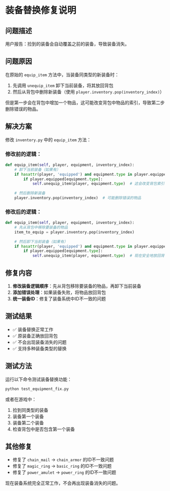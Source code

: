 # 装备替换修复说明

## 问题描述
用户报告：捡到的装备会自动覆盖之前的装备，导致装备消失。

## 问题原因
在原始的 `equip_item` 方法中，当装备同类型的新装备时：
1. 先调用 `unequip_item` 卸下当前装备，将其放回背包
2. 然后从背包中删除新装备（使用 `player.inventory.pop(inventory_index)`）

但是第一步会在背包中增加一个物品，这可能改变背包中物品的索引，导致第二步删除错误的物品。

## 解决方案
修改 `inventory.py` 中的 `equip_item` 方法：

### 修改前的逻辑：
```python
def equip_item(self, player, equipment, inventory_index):
    # 卸下当前装备（如果有）
    if hasattr(player, 'equipped') and equipment.type in player.equipped:
        if player.equipped[equipment.type]:
            self.unequip_item(player, equipment.type)  # 这会改变背包索引
    
    # 然后删除新装备
    player.inventory.pop(inventory_index)  # 可能删除错误的物品
```

### 修改后的逻辑：
```python
def equip_item(self, player, equipment, inventory_index):
    # 先从背包中移除要装备的物品
    item_to_equip = player.inventory.pop(inventory_index)
    
    # 然后卸下当前装备（如果有）
    if hasattr(player, 'equipped') and equipment.type in player.equipped:
        if player.equipped[equipment.type]:
            self.unequip_item(player, equipment.type)  # 现在安全地放回背包
```

## 修复内容
1. **修改装备逻辑顺序**：先从背包移除要装备的物品，再卸下当前装备
2. **添加错误处理**：如果装备失败，将物品放回背包
3. **统一装备ID**：修复了装备系统中ID不一致的问题

## 测试结果
- ✅ 装备替换正常工作
- ✅ 原装备正确放回背包
- ✅ 不会出现装备消失的问题
- ✅ 支持多种装备类型的替换

## 测试方法
运行以下命令测试装备替换功能：
```bash
python test_equipment_fix.py
```

或者在游戏中：
1. 捡到同类型的装备
2. 装备第一个装备
3. 装备第二个装备
4. 检查背包中是否包含第一个装备

## 其他修复
- 修复了 `chain_mail` -> `chain_armor` 的ID不一致问题
- 修复了 `magic_ring` -> `basic_ring` 的ID不一致问题
- 修复了 `power_amulet` -> `power_ring` 的ID不一致问题

现在装备系统完全正常工作，不会再出现装备消失的问题。
